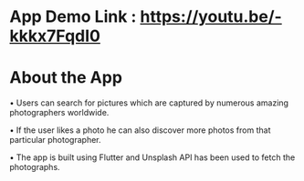 # App Demo Link : https://youtu.be/-kkkx7FqdI0

# About the App

• Users can search for pictures which are captured by numerous amazing 
photographers worldwide.
 
• If the user likes a photo he can also discover more photos from that particular 
photographer.
 
• The app is built using Flutter and Unsplash API has been used to fetch the 
photographs.
